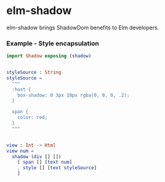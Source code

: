 # elm-shadow

elm-shadow brings ShadowDom benefits to Elm developers.

### Example - Style encapsulation

```elm
import Shadow exposing (shadow)


styleSource : String
styleSource =
  """
  :host {
    box-shadow: 0 3px 10px rgba(0, 0, 0, .2);
  }

  span {
    color: red;
  }
  """


view : Int -> Html
view num =
  shadow (div [] [])
    [ span [] [text num]
    , style [] [text styleSource]
    ]
```
